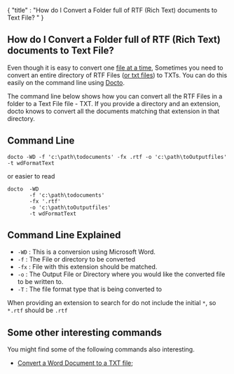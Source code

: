 {
    "title" : "How do I Convert a Folder full of RTF (Rich Text) documents to Text File? " 
}

How do I Convert a Folder full of RTF (Rich Text) documents to Text File?          
-

Even though it is easy to convert one [file at a time](ConvertDocToFileTXT.md), Sometimes you need to convert an entire directory of RTF Files ([or txt files](ConvertDirTXTToFile.md)) to TXTs.  You can do this easily on the command line using [Docto](https://github.com/tobya/docto). 

The command line below shows how you can convert all the RTF Files in a folder to a Text File file - TXT.  If you provide a directory and an extension, docto knows to convert all the documents matching that extension in that directory.

Command Line 
-

 ````
 docto -WD -f 'c:\path\todocuments' -fx .rtf -o 'c:\path\toOutputfiles' -t wdFormatText
 ````
 or easier to read
 ````
 docto  -WD 
        -f 'c:\path\todocuments' 
        -fx '.rtf'
        -o 'c:\path\toOutputfiles' 
        -t wdFormatText
 ````

Command Line Explained 
-

 - `-WD` :  This is a conversion using Microsoft Word. 
 - `-f` :  The File or directory to be converted 
 - `-fx` :  File with this extension should be matched. 
 - `-o` :  The Output File or Directory where you would like the converted file to be written to.
 - `-T` :  The file format type that is being converted to

When providing an extension to search for do not include the initial `*`, so `*.rtf` should be `.rtf`


Some other interesting commands
-

You might find some of the following commands also interesting.

- [Convert a Word Document to a TXT file](ConvertDocToFileTXT.md);
   

